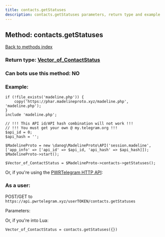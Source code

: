 ```yaml
---
title: contacts.getStatuses
description: contacts.getStatuses parameters, return type and example
---
```

## Method: contacts.getStatuses  
[Back to methods index](index.md)




### Return type: [Vector\_of\_ContactStatus](../types/ContactStatus.md)

### Can bots use this method: **NO**


### Example:


```
if (!file_exists('madeline.php')) {
    copy('https://phar.madelineproto.xyz/madeline.php', 'madeline.php');
}
include 'madeline.php';

// !!! This API id/API hash combination will not work !!!
// !!! You must get your own @ my.telegram.org !!!
$api_id = 0;
$api_hash = '';

$MadelineProto = new \danog\MadelineProto\API('session.madeline', ['app_info' => ['api_id' => $api_id, 'api_hash' => $api_hash]]);
$MadelineProto->start();

$Vector_of_ContactStatus = $MadelineProto->contacts->getStatuses();
```

Or, if you're using the [PWRTelegram HTTP API](https://pwrtelegram.xyz):



### As a user:

POST/GET to `https://api.pwrtelegram.xyz/userTOKEN/contacts.getStatuses`

Parameters:




Or, if you're into Lua:

```
Vector_of_ContactStatus = contacts.getStatuses({})
```

